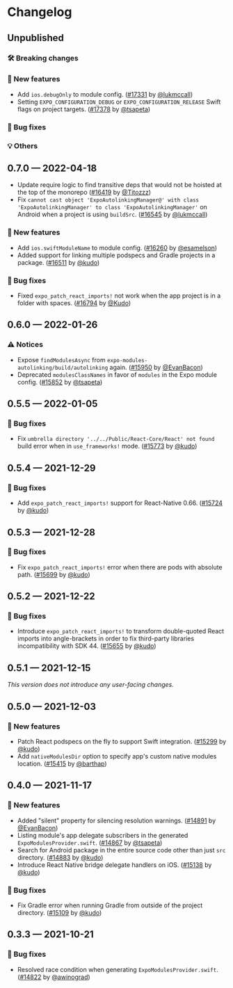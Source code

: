 # Changelog

## Unpublished

### 🛠 Breaking changes

### 🎉 New features

- Add `ios.debugOnly` to module config. ([#17331](https://github.com/expo/expo/pull/17331) by [@lukmccall](https://github.com/lukmccall))
- Setting `EXPO_CONFIGURATION_DEBUG` or `EXPO_CONFIGURATION_RELEASE` Swift flags on project targets. ([#17378](https://github.com/expo/expo/pull/17378) by [@tsapeta](https://github.com/tsapeta))

### 🐛 Bug fixes

### 💡 Others

## 0.7.0 — 2022-04-18

- Update require logic to find transitive deps that would not be hoisted at the top of the monorepo ([#16419](https://github.com/expo/expo/pull/16419) by [@Titozzz](https://github.com/Titozzz))
- Fix `cannot cast object 'ExpoAutolinkingManager@' with class 'ExpoAutolinkingManager' to class 'ExpoAutolinkingManager'` on Android when a project is using `buildSrc`. ([#16545](https://github.com/expo/expo/pull/16545) by [@lukmccall](https://github.com/lukmccall))

### 🎉 New features

- Add `ios.swiftModuleName` to module config. ([#16260](https://github.com/expo/expo/pull/16260) by [@esamelson](https://github.com/esamelson))
- Added support for linking multiple podspecs and Gradle projects in a package. ([#16511](https://github.com/expo/expo/pull/16511) by [@kudo](https://github.com/kudo))

### 🐛 Bug fixes

- Fixed `expo_patch_react_imports!` not work when the app project is in a folder with spaces. ([#16794](https://github.com/expo/expo/pull/16794) by [@Kudo](https://github.com/Kudo))

## 0.6.0 — 2022-01-26

### ⚠️ Notices

- Expose `findModulesAsync` from `expo-modules-autolinking/build/autolinking` again. ([#15950](https://github.com/expo/expo/pull/15950) by [@EvanBacon](https://github.com/EvanBacon))
- Deprecated `modulesClassNames` in favor of `modules` in the Expo module config. ([#15852](https://github.com/expo/expo/pull/15852) by [@tsapeta](https://github.com/tsapeta))

## 0.5.5 — 2022-01-05

### 🐛 Bug fixes

- Fix `umbrella directory '../../Public/React-Core/React' not found` build error when in `use_frameworks!` mode. ([#15773](https://github.com/expo/expo/pull/15773) by [@kudo](https://github.com/kudo))

## 0.5.4 — 2021-12-29

### 🐛 Bug fixes

- Add `expo_patch_react_imports!` support for React-Native 0.66. ([#15724](https://github.com/expo/expo/pull/15724) by [@kudo](https://github.com/kudo))

## 0.5.3 — 2021-12-28

### 🐛 Bug fixes

- Fix `expo_patch_react_imports!` error when there are pods with absolute path. ([#15699](https://github.com/expo/expo/pull/15699) by [@kudo](https://github.com/kudo))

## 0.5.2 — 2021-12-22

### 🐛 Bug fixes

- Introduce `expo_patch_react_imports!` to transform double-quoted React imports into angle-brackets in order to fix third-party libraries incompatibility with SDK 44. ([#15655](https://github.com/expo/expo/pull/15655) by [@kudo](https://github.com/kudo))

## 0.5.1 — 2021-12-15

_This version does not introduce any user-facing changes._

## 0.5.0 — 2021-12-03

### 🎉 New features

- Patch React podspecs on the fly to support Swift integration. ([#15299](https://github.com/expo/expo/pull/15299) by [@kudo](https://github.com/kudo))
- Add `nativeModulesDir` option to specify app's custom native modules location. ([#15415](https://github.com/expo/expo/pull/15415) by [@barthap](https://github.com/barthap))

## 0.4.0 — 2021-11-17

### 🎉 New features

- Added "silent" property for silencing resolution warnings. ([#14891](https://github.com/expo/expo/pull/14891) by [@EvanBacon](https://github.com/EvanBacon))
- Listing module's app delegate subscribers in the generated `ExpoModulesProvider.swift`. ([#14867](https://github.com/expo/expo/pull/14867) by [@tsapeta](https://github.com/tsapeta))
- Search for Android package in the entire source code other than just `src` directory. ([#14883](https://github.com/expo/expo/pull/14883) by [@kudo](https://github.com/kudo))
- Introduce React Native bridge delegate handlers on iOS. ([#15138](https://github.com/expo/expo/pull/15138) by [@kudo](https://github.com/kudo))

### 🐛 Bug fixes

- Fix Gradle error when running Gradle from outside of the project directory. ([#15109](https://github.com/expo/expo/pull/15109) by [@kudo](https://github.com/kudo))

## 0.3.3 — 2021-10-21

### 🐛 Bug fixes

- Resolved race condition when generating `ExpoModulesProvider.swift`. ([#14822](https://github.com/expo/expo/pull/14822) by [@awinograd](https://github.com/awinograd))
